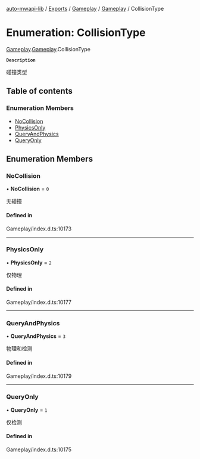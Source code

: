 [auto-mwapi-lib](../README.md) / [Exports](../modules.md) / [Gameplay](../modules/Gameplay.md) / [Gameplay](../modules/Gameplay.Gameplay.md) / CollisionType

# Enumeration: CollisionType

[Gameplay](../modules/Gameplay.md).[Gameplay](../modules/Gameplay.Gameplay.md).CollisionType

**`Description`**

碰撞类型

## Table of contents

### Enumeration Members

- [NoCollision](Gameplay.Gameplay.CollisionType.md#nocollision)
- [PhysicsOnly](Gameplay.Gameplay.CollisionType.md#physicsonly)
- [QueryAndPhysics](Gameplay.Gameplay.CollisionType.md#queryandphysics)
- [QueryOnly](Gameplay.Gameplay.CollisionType.md#queryonly)

## Enumeration Members

### NoCollision

• **NoCollision** = `0`

无碰撞

#### Defined in

Gameplay/index.d.ts:10173

---

### PhysicsOnly

• **PhysicsOnly** = `2`

仅物理

#### Defined in

Gameplay/index.d.ts:10177

---

### QueryAndPhysics

• **QueryAndPhysics** = `3`

物理和检测

#### Defined in

Gameplay/index.d.ts:10179

---

### QueryOnly

• **QueryOnly** = `1`

仅检测

#### Defined in

Gameplay/index.d.ts:10175
